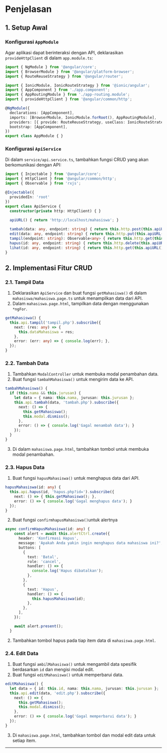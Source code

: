# Penjelasan

## 1. Setup Awal

### Konfigurasi `AppModule`
Agar aplikasi dapat berinteraksi dengan API, deklarasikan `provideHttpClient` di dalam `app.module.ts`:

```typescript
import { NgModule } from '@angular/core';
import { BrowserModule } from '@angular/platform-browser';
import { RouteReuseStrategy } from '@angular/router';

import { IonicModule, IonicRouteStrategy } from '@ionic/angular';
import { AppComponent } from './app.component';
import { AppRoutingModule } from './app-routing.module';
import { provideHttpClient } from '@angular/common/http';

@NgModule({
  declarations: [AppComponent],
  imports: [BrowserModule, IonicModule.forRoot(), AppRoutingModule],
  providers: [{ provide: RouteReuseStrategy, useClass: IonicRouteStrategy }, provideHttpClient()],
  bootstrap: [AppComponent],
})
export class AppModule { }
```

### Konfigurasi `ApiService`
Di dalam `service/api.service.ts`, tambahkan fungsi CRUD yang akan berkomunikasi dengan API:

```typescript
import { Injectable } from '@angular/core';
import { HttpClient } from '@angular/common/http';
import { Observable } from 'rxjs';

@Injectable({
  providedIn: 'root'
})
export class ApiService {
  constructor(private http: HttpClient) { }
  
  apiURL() { return 'http://localhost/mahasiswa'; }

  tambah(data: any, endpoint: string) { return this.http.post(this.apiURL() + '/' + endpoint, data); }
  edit(data: any, endpoint: string) { return this.http.put(this.apiURL() + '/' + endpoint, data); }
  tampil(endpoint: string): Observable<any> { return this.http.get(this.apiURL() + '/' + endpoint); }
  hapus(id: any, endpoint: string) { return this.http.delete(this.apiURL() + '/' + endpoint + '' + id); }
  lihat(id: any, endpoint: string) { return this.http.get(this.apiURL() + '/' + endpoint + '' + id); }
}
```

## 2. Implementasi Fitur CRUD

### 2.1. Tampil Data
1. Deklarasikan `ApiService` dan buat fungsi `getMahasiswa()` di dalam `mahasiswa/mahasiswa.page.ts` untuk menampilkan data dari API.
2. Dalam `mahasiswa.page.html`, tampilkan data dengan menggunakan `*ngFor`.

```typescript
getMahasiswa() {
  this.api.tampil('tampil.php').subscribe({
    next: (res: any) => {
      this.dataMahasiswa = res;
    },
    error: (err: any) => { console.log(err); },
  });
}
```

### 2.2. Tambah Data
1. Tambahkan `ModalController` untuk membuka modal penambahan data.
2. Buat fungsi `tambahMahasiswa()` untuk mengirim data ke API.

```typescript
tambahMahasiswa() {
  if (this.nama && this.jurusan) {
    let data = { nama: this.nama, jurusan: this.jurusan };
    this.api.tambah(data, 'tambah.php').subscribe({
      next: () => {
        this.getMahasiswa();
        this.modal.dismiss();
      },
      error: () => { console.log('Gagal menambah data'); }
    });
  }
}
```

3. Di dalam `mahasiswa.page.html`, tambahkan tombol untuk membuka modal penambahan.

### 2.3. Hapus Data
1. Buat fungsi `hapusMahasiswa()` untuk menghapus data dari API.

```typescript
hapusMahasiswa(id: any) {
  this.api.hapus(id, 'hapus.php?id=').subscribe({
    next: () => { this.getMahasiswa(); },
    error: () => { console.log('Gagal menghapus data'); }
  });
}
```

2. Buat fungsi `confirmhapusMahasiswa()`untuk alertnya
```typescript
async confirmHapusMahasiswa(id: any) {
    const alert = await this.alertCtrl.create({
      header: 'Konfirmasi Hapus',
      message: 'Apakah Anda yakin ingin menghapus data mahasiswa ini?',
      buttons: [
        {
          text: 'Batal',
          role: 'cancel',
          handler: () => {
            console.log('Hapus dibatalkan');
          },
        },
        {
          text: 'Hapus',
          handler: () => {
            this.hapusMahasiswa(id);
          },
        },
      ],
    });

    await alert.present();
  }
```

2. Tambahkan tombol hapus pada tiap item data di `mahasiswa.page.html`.

### 2.4. Edit Data
1. Buat fungsi `ambilMahasiswa()` untuk mengambil data spesifik berdasarkan `id` dan mengisi modal edit.
2. Buat fungsi `editMahasiswa()` untuk memperbarui data.

```typescript
editMahasiswa() {
  let data = { id: this.id, nama: this.nama, jurusan: this.jurusan };
  this.api.edit(data, 'edit.php').subscribe({
    next: () => {
      this.getMahasiswa();
      this.modal.dismiss();
    },
    error: () => { console.log('Gagal memperbarui data'); }
  });
}
```

3. Di `mahasiswa.page.html`, tambahkan tombol dan modal edit data untuk setiap item.

---
